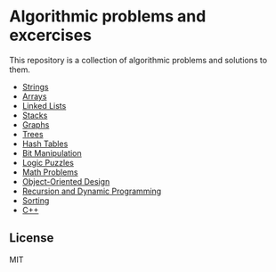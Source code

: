 # Algorithmic problems and excercises

This repository is a collection of algorithmic problems and solutions to them.

* [Strings]
* [Arrays]
* [Linked Lists]
* [Stacks]
* [Graphs]
* [Trees]
* [Hash Tables]    
* [Bit Manipulation]
* [Logic Puzzles]  
* [Math Problems]  
* [Object-Oriented Design]  
* [Recursion and Dynamic Programming]
* [Sorting]  
* [C++]    

License
----
MIT

[//]: # (These are reference links used in the body of this note and get stripped out when the markdown processor does its job. There is no need to format nicely because it shouldn't be seen. Thanks SO - http://stackoverflow.com/questions/4823468/store-comments-in-markdown-syntax)

   [Strings]: <Strings/>
   [Arrays]: <Arrays/>
   [Linked Lists]: <LinkedLists/>
   [Stacks]: <Stacks/>
   [Graphs]: <Graphs/>
   [Trees]: <Trees/>
   [Hash Tables]: <HashTables/>  
   [Bit Manipulation]: <Bits/>
   [Logic Puzzles]: <Puzzles/>
   [Math Problems]: <Math/>
   [Object-Oriented Design]: <OOD/>  
   [Recursion and Dynamic Programming]: <Recursion/>  
   [Sorting]: <Sorting/>  
   [C++]: <Cpp/>  

   


